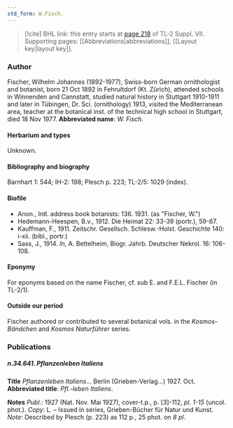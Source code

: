 ```yaml
---
std_form: W.Fisch.
---
```


> [!cite] BHL link: this entry starts at [page 218](https://www.biodiversitylibrary.org/page/33259722) of TL-2 Suppl. VII.
> Supporting pages: [[Abbreviations|abbreviations]], [[Layout key|layout key]].

### Author

Fischer, Wilhelm Johannes (1892-1977), Swiss-born German ornithologist and botanist, born 21 Oct 1892 in Fehrultdorf (Kt. Zürich), attended schools in Winnenden and Cannstatt, studied natural history in Stuttgart 1910-1911 and later in Tübingen, Dr. Sci. (ornithology) 1913, visited the Mediterranean area, teacher at the botanical inst. of the technical high school in Stuttgart, died 18 Nov 1977. 
**Abbreviated name**: *W. Fisch.*

#### Herbarium and types

Unknown.

#### Bibliography and biography

Barnhart 1: 544; IH-2: 198; Plesch p. 223; TL-2/5: 1029 (index).

#### Biofile

- Anon., Intl. address book botanists: 136. 1931. (as "Fischer, W.")
- Hedemann-Heespen, B.v., 1912. Die Heimat 22: 33-39 (portr.), 59-67.
- Kauffman, F., 1911. Zeitschr. Gesellsch. Schlesw.-Holst. Geschichte 140: i-xii. (bibl., portr.)
- Sass, J., 1914. *In*, A. Bettelheim, Biogr. Jahrb. Deutscher Nekrol. 16: 106-108.

#### Eponymy

For eponyms based on the name Fischer, cf. sub E. and F.E.L. Fischer (in TL-2/1).

#### Outside our period

Fischer authored or contributed to several botanical vols. in the *Kosmos-Bändchen* and *Kosmos Naturführer* series.

### Publications

##### n.34.641. Pflanzenleben Italiens

**Title**
*Pflanzenleben Italiens*... Berlin (Grieben-Verlag...) 1927. Oct.
**Abbreviated title**: *Pfl.-leben Italiens*.

**Notes**
*Publ*.: 1927 (Nat. Nov. Mai 1927), cover-t.p., p. \[3\]-112, *pl. 1-15* (uncol. phot.). *Copy*: L. – Issued in series, Grieben-Bücher für Natur und Kunst.
*Note*: Described by Plesch (p. 223) as 112 p., 25 phot. on *8 pl*.

